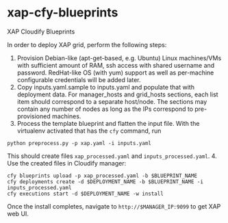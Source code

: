 # xap-cfy-blueprints
XAP Cloudify Blueprints

In order to deploy XAP grid, perform the following steps:

1. Provision Debian-like (apt-get-based, e.g. Ubuntu) Linux machines/VMs with sufficient amount of RAM, ssh access with shared username and password.
RedHat-like OS (with yum) support as well as per-machine configurable credentials will be added later.
2. Copy inputs.yaml.sample to inputs.yaml and populate that with deployment data. For manager_hosts and grid_hosts sections, each list item should correspond to a separate host/node. The sections may contain any number of nodes as long as the IPs correspond to pre-provisioned machines.
3. Process the template blueprint and flatten the input file.
With the virtualenv activated that has the `cfy` command, run
```
python preprocess.py -p xap.yaml -i inputs.yaml
```
This should create files `xap_processed.yaml` and `inputs_processed.yaml`.
4. Use the created files in Cloudify manager:
```
cfy blueprints upload -p xap_processed.yaml -b $BLUEPRINT_NAME
cfy deployments create -d $DEPLOYMENT_NAME -b $BLUEPRINT_NAME -i inputs_processed.yaml
cfy executions start -d $DEPLOYMENT_NAME -w install
```
Once the install completes, navigate to `http://$MANAGER_IP:9099` to get XAP web UI.
